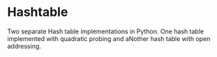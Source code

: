 # Hashtable
Two separate Hash table implementations in Python. One hash table implemented with quadratic probing and aNother hash table with open addressing.
